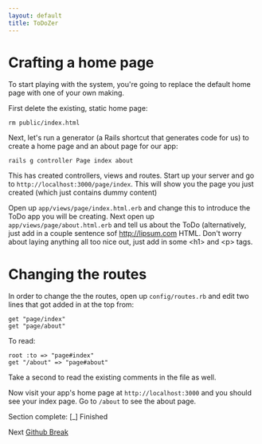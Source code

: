 ```yaml
---
layout: default
title: ToDoZer
---
```

# Crafting a home page

To start playing with the system, you're going to replace the default home page with one of your own making.

First delete the existing, static home page:

    rm public/index.html

Next, let's run a generator (a Rails shortcut that generates code for us) to create a home page and an about page for our app:

    rails g controller Page index about
  
This has created controllers, views and routes. Start up your server and go to `http://localhost:3000/page/index`. This will show you the page you just created (which just contains dummy content)

Open up `app/views/page/index.html.erb` and change this to introduce the ToDo app you will be creating. Next open up `app/views/page/about.html.erb` and tell us about the ToDo (alternatively, just add in a couple sentence sof http://lipsum.com HTML. Don't worry about laying anything all too nice out, just add in some &lt;h1> and &lt;p> tags.

# Changing the routes

In order to change the the routes, open up `config/routes.rb` and edit two lines that got added in at the top from:

    get "page/index"
    get "page/about"

To read: 

    root :to => "page#index"
    get "/about" => "page#about"

Take a second to read the existing comments in the file as well.

Now visit your app's home page at `http://localhost:3000` and you should see your index page. Go to `/about` to see the about page.

Section complete: \[_\] Finished

Next [Github Break](github-break.html)

